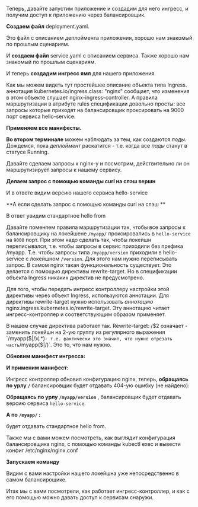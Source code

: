 Теперь, давайте запустим приложение и создадим для него ингресс, и получим доступ к приложению через балансировщик. 

**Создаем файл** deployment.yaml. 

Это файл с описанием деплоймента приложения, хорошо нам знакомый по прошлым сценариям. 

И **создаем файл** service.yaml с описанием сервиса. Также хорошо нам знакомый по прошлым сценариям. 

И теперь **создадим ингресс ямл**  для нашего приложения. 

Как мы можем видеть тут простейшее описание объекта типа Ingress.  аннотация kubernetes.io/ingress.class: "nginx" сообщает, что изменения в этом объекте слушает nginx-ingress-controller. А правила маршрутизации в атрибуте rules спецификации довольно просты: все запросы которые приходят на балансировщик проксировать на 9000 порт сервиса hello-service. 

**Применяем все манифесты.** 

**Во втором терминале** можем наблюдать за тем, как создаются *поды*. 
Дождемся, пока *деплоймент* раскатится - т.е. когда все *поды* станут в статусе Running.

Давайте сделаем запросы к nginx-у и посмотрим, действительно ли он маршрутизирует запросы к нашему сервису. 

**Делаем запрос с помощью команды curl на слэш вершн**

И в ответе видим версию нашего сервиса hello-service

**А если сделать запрос с помощью команды curl на слэш **

В ответ увидим стандартное hello from

Давайте поменяем правила маршрутизации так, чтобы все запросы к балансировщику на локейшене `/myapp/` проксировались  в `hello-service` на `9000` порт.  При этом надо сделать так, чтобы локейшн переписывался, т.е. чтобы запросы в сервис приходили без префика /myapp. Т.е. чтобы запросы типа `/myapp/version` приходили в hello-service c  локейшном `/version`. Для этого нам нужно переписывать запрос. В самом nginx такая функциональность существует. Это делается с помощью директивы rewrite-target. Но в спецификации объекта Ingress никаких директив не предусмотрено. 

Для того, чтобы передать ингресс контроллеру настройки этой директивы через объект Ingress, используются аннотации.  Для директивы rewrite-target нужно использовать *аннотацию* nginx.ingress.kubernetes.io/rewrite-target. Эту аннотацию читает ингресс-контроллер и соответствующим образом применяет. 

В нашем случае директива работает так. Rewrite-target: /$2 означает - заменить локейшн на 2-ую группу из регулярного выражения `/myapp($|/)(.*)` - т.е. фактически это значит, что нужно отрезать часть `/myapp($|/)`. Это то, что нам нужно. 

**Обновим манифест ингресса:** 

**И применим манифест:** 

Ингресс контроллер обновил конфигурацию nginx, теперь, **обращаясь по урлу `/`** балансировщик будет отдавать 404-ую ошибку (не найдено): 

**Обращаясь по урлу `/myapp/version`** , балансировщик будет отдавать версию сервиса `hello-service`. 

**А по `/myapp/` :**

будет отдавать стандартное hello from.

Также мы с вами можем посмотреть, как выглядит конфигурация балансировщика nginx, с помощью команды kubectl exec и вывести конфиг /etc/nginx/nginx.conf

**Запускаем команду**

Видим с вами настройки нашего локейшна уже непосредственно в самом балансирощике.

Итак мы с вами посмотрели, как работает ингресс-контроллер, и как с его помощью можно давать доступ к сервисам снаружи. 



